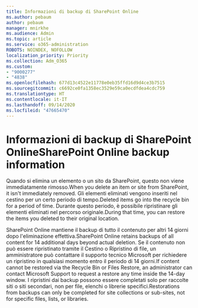 ```yaml
---
title: Informazioni di backup di SharePoint Online
ms.author: pebaum
author: pebaum
manager: mnirkhe
ms.audience: Admin
ms.topic: article
ms.service: o365-administration
ROBOTS: NOINDEX, NOFOLLOW
localization_priority: Priority
ms.collection: Adm_O365
ms.custom:
- "9000277"
- "4838"
ms.openlocfilehash: 677d13c4522e11778e0eb35ffd16d9d4ce3b7515
ms.sourcegitcommit: c6692ce0fa1358ec3529e59ca0ecdfdea4cdc759
ms.translationtype: HT
ms.contentlocale: it-IT
ms.lasthandoff: 09/14/2020
ms.locfileid: "47665470"
---
```

# <a name="sharepoint-online-backup-information"></a><span data-ttu-id="49f8a-102">Informazioni di backup di SharePoint Online</span><span class="sxs-lookup"><span data-stu-id="49f8a-102">SharePoint Online backup information</span></span>

<span data-ttu-id="49f8a-103">Quando si elimina un elemento o un sito da SharePoint, questo non viene immediatamente rimosso.</span><span class="sxs-lookup"><span data-stu-id="49f8a-103">When you delete an item or site from SharePoint, it isn't immediately removed.</span></span> <span data-ttu-id="49f8a-104">Gli elementi eliminati vengono inseriti nel cestino per un certo periodo di tempo.</span><span class="sxs-lookup"><span data-stu-id="49f8a-104">Deleted items go into the recycle bin for a period of time.</span></span> <span data-ttu-id="49f8a-105">Durante questo periodo, è possibile ripristinare gli elementi eliminati nel percorso originale.</span><span class="sxs-lookup"><span data-stu-id="49f8a-105">During that time, you can restore the items you deleted to their original location.</span></span>

<span data-ttu-id="49f8a-106">SharePoint Online mantiene il backup di tutto il contenuto per altri 14 giorni dopo l'eliminazione effettiva.</span><span class="sxs-lookup"><span data-stu-id="49f8a-106">SharePoint Online retains backups of all content for 14 additional days beyond actual deletion.</span></span> <span data-ttu-id="49f8a-107">Se il contenuto non può essere ripristinato tramite il Cestino o Ripristino di file, un amministratore può contattare il supporto tecnico Microsoft per richiedere un ripristino in qualsiasi momento entro il periodo di 14 giorni.</span><span class="sxs-lookup"><span data-stu-id="49f8a-107">If content cannot be restored via the Recycle Bin or Files Restore, an administrator can contact Microsoft Support to request a restore any time inside the 14-day window.</span></span> <span data-ttu-id="49f8a-108">I ripristini dai backup possono essere completati solo per raccolte siti o siti secondari, non per file, elenchi o librerie specifici.</span><span class="sxs-lookup"><span data-stu-id="49f8a-108">Restorations from backups can only be completed for site collections or sub-sites, not for specific files, lists, or libraries.</span></span>
